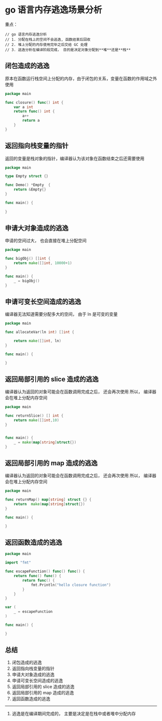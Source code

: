 # go 语言内存逃逸场景分析

重点：
```text
// go 语言内存逃逸分析
// 1. 分配在栈上的空间不会逃逸, 函数结束后回收
// 2. 堆上分配的内存使用完毕之后交给 GC 处理
// 3. 逃逸分析在编译阶段完成， 目的是决定对象分配到**堆**还是**栈**
```

## 闭包造成的逃逸
原本在函数运行栈空间上分配的内存，由于闭包的关系，变量在函数的作用域之外使用
```go
package main 

func closure() func() int {
	var a int
	return func() int {
		a++
		return a
	}
}
```

## 返回指向栈变量的指针
返回的变量是栈对象的指针，编译器认为该对象在函数结束之后还需要使用
```go
package main

type Empty struct {}

func Demo() *Empty  {
	return &Empty{}
}

func main() {
	
}

```

## 申请大对象造成的逃逸
申请的空间过大， 也会直接在堆上分配空间
```go
package main

func bigObj() []int {
	return make([]int, 10000+1)
}

func main() {
	_ = bigObj()
}

```

## 申请可变长空间造成的逃逸
编译器无法知道需要分配多大的空间， 由于 ln 是可变的变量
```go
package main

func allocateVar(ln int) []int {

	return make([]int, ln)
}

func main() {

}

```

## 返回局部引用的 slice 造成的逃逸
编译器认为返回的对象可能会在函数调用完成之后， 还会再次使用
所以， 编译器会在堆上分配内存空间
```go
package main

func returnSlice() [] int {
	return make([]int,10)
}


func main() {
	_ = make(map[string]struct{})
}

```

## 返回局部引用的 map 造成的逃逸
编译器认为返回的对象可能会在函数调用完成之后， 还会再次使用
所以， 编译器会在堆上分配内存空间
```go
package main

func returnMap() map[string] struct {} {
	return  make(map[string]struct{})
}

func main() {

}

```
## 返回函数造成的逃逸

```go
package main

import "fmt"

func escapeFunction() func() func() {
	return func() func() {
		return func() {
			fmt.Println("hello closure function")
		}
	}
}

var (
	_ = escapeFunction
)

func main() {

}
```

## 总结
1. 闭包造成的逃逸
2. 返回指向栈变量的指针
3. 申请大对象造成的逃逸
4. 申请可变长空间造成的逃逸
5. 返回局部引用的 slice 造成的逃逸
6. 返回局部引用的 map 造成的逃逸
7. 返回函数造成的逃逸

----
1. 逃逸是在编译期间完成的， 主要是决定是在栈中或者堆中分配内存